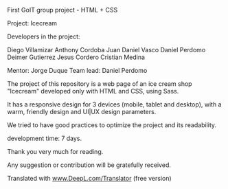 First GoIT group project - HTML + CSS

Project: Icecream

Developers in the project:

Diego Villamizar
Anthony Cordoba
Juan Daniel Vasco
Daniel Perdomo
Deimer Gutierrez
Jesus Cordero
Cristian Medina

Mentor: Jorge Duque
Team lead: Daniel Perdomo

The project of this repository is a web page of an ice cream shop "Icecream" developed only with HTML and CSS, using Sass.

It has a responsive design for 3 devices (mobile, tablet and desktop), with a warm, friendly design and UI|UX design parameters.

We tried to have good practices to optimize the project and its readability.

development time: 7 days.

Thank you very much for reading.

Any suggestion or contribution will be gratefully received.

Translated with www.DeepL.com/Translator (free version)
